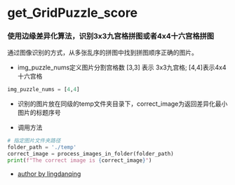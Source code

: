 # get_GridPuzzle_score
### 使用边缘差异化算法，识别3x3九宫格拼图或者4x4十六宫格拼图
通过图像识别的方式，从多张乱序的拼图中找到拼图顺序正确的图片。


- img_puzzle_nums定义图片分割宫格数 [3,3] 表示 3x3九宫格; [4,4]表示4x4十六宫格
```python
img_puzzle_nums = [4,4]
```
- 识别的图片放在同级的temp文件夹目录下，correct_image为返回差异化最小图片的标题序号

- 调用方法
```python
# 指定图片文件夹路径
folder_path = './temp'
correct_image = process_images_in_folder(folder_path)
print(f"The correct image is {correct_image}")

```
- [author by lingdanqing](https://github.com/lingdanqing)
